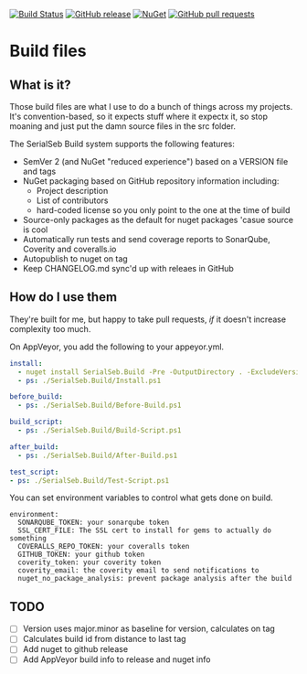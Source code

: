 [![Build Status](https://ci.appveyor.com/api/projects/status/mp5v36y4lg76ppju?svg=true)](https://ci.appveyor.com/project/OpenRasta/SerialSeb.Build)
[![GitHub release](https://img.shields.io/github/release/serialseb/SerialSeb.Build.svg)](https://github.com/serialseb/SerialSeb.Build/releases/latest)
[![NuGet](https://img.shields.io/nuget/v/SerialSeb.Build.svg)](https://www.nuget.org/packages/SerialSeb.Build/)
[![GitHub pull requests](https://img.shields.io/github/issues-pr/serialseb/SerialSeb.Build.svg)](https://github.com/serialseb/ConsulStructure/pulls)

# Build files

## What is it?

Those build files are what I use to do a bunch of things across my projects. 
It's convention-based, so it expects stuff where it expectx it, so stop moaning
and just put the damn source files in the src folder.

The SerialSeb Build system supports the following features:

 - SemVer 2 (and NuGet "reduced experience") based on a VERSION file and tags
 - NuGet packaging based on GitHub repository information including:
    - Project description
    - List of contributors
    - hard-coded license so you only point to the one at the time of build
 - Source-only packages as the default for nuget packages 'casue source is cool
 - Automatically run tests and send coverage reports to SonarQube, Coverity and
   coveralls.io
 - Autopublish to nuget on tag
 - Keep CHANGELOG.md sync'd up with releaes in GitHub

## How do I use them

They're built for me, but happy to take pull requests, *if* it doesn't increase
complexity too much.

On AppVeyor, you add the following to your appeyor.yml.

```yml
install:
  - nuget install SerialSeb.Build -Pre -OutputDirectory . -ExcludeVersion
  - ps: ./SerialSeb.Build/Install.ps1

before_build:
  - ps: ./SerialSeb.Build/Before-Build.ps1

build_script:
  - ps: ./SerialSeb.Build/Build-Script.ps1

after_build:
  - ps: ./SerialSeb.Build/After-Build.ps1

test_script:
- ps: ./SerialSeb.Build/Test-Script.ps1

```

You can set environment variables to control what gets done on build.

```
environment:
  SONARQUBE_TOKEN: your sonarqube token
  SSL_CERT_FILE: The SSL cert to install for gems to actually do something
  COVERALLS_REPO_TOKEN: your coveralls token
  GITHUB_TOKEN: your github token
  coverity_token: your coverity token
  coverity_email: the coverity email to send notifications to
  nuget_no_package_analysis: prevent package analysis after the build
```

## TODO

 - [ ] Version uses major.minor as baseline for version, calculates on tag
 - [ ] Calculates build id from distance to last tag
 - [ ] Add nuget to github release
 - [ ] Add AppVeyor build info to release and nuget info